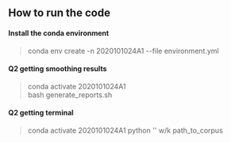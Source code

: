 ## How to run the code
#### Install the conda environment
> conda env create -n 2020101024A1 --file environment.yml

#### Q2 getting  smoothing results
> conda activate 2020101024A1   
bash generate_reports.sh

#### Q2 getting terminal
> conda activate 2020101024A1
python '' w/k path_to_corpus